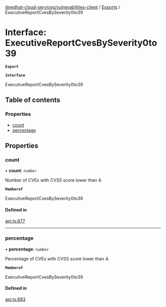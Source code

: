 [@redhat-cloud-services/vulnerabilities-client](../README.md) / [Exports](../modules.md) / ExecutiveReportCvesBySeverity0to39

# Interface: ExecutiveReportCvesBySeverity0to39

**`Export`**

**`Interface`**

ExecutiveReportCvesBySeverity0to39

## Table of contents

### Properties

- [count](ExecutiveReportCvesBySeverity0to39.md#count)
- [percentage](ExecutiveReportCvesBySeverity0to39.md#percentage)

## Properties

### count

• **count**: `number`

Number of CVEs with CVSS score lower than 4.

**`Memberof`**

ExecutiveReportCvesBySeverity0to39

#### Defined in

[api.ts:877](https://github.com/mkholjuraev/javascript-clients/blob/master/packages/vulnerabilities/git-api/api.ts#L877)

___

### percentage

• **percentage**: `number`

Percentage of CVEs with CVSS score lower than 4.

**`Memberof`**

ExecutiveReportCvesBySeverity0to39

#### Defined in

[api.ts:883](https://github.com/mkholjuraev/javascript-clients/blob/master/packages/vulnerabilities/git-api/api.ts#L883)
